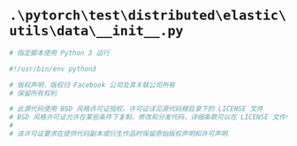 # `.\pytorch\test\distributed\elastic\utils\data\__init__.py`

```py
# 指定脚本使用 Python 3 运行

#!/usr/bin/env python3

# 版权声明，版权归 Facebook 公司及其关联公司所有
# 保留所有权利

# 此源代码使用 BSD 风格许可证授权，许可证详见源代码根目录下的 LICENSE 文件
# BSD 风格许可证允许在某些条件下复制、修改和分发代码，详细条款可以在 LICENSE 文件中查看
#
# 该许可证要求在提供代码副本或衍生作品时保留原始版权声明和许可声明
```